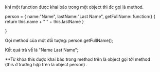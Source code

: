 khi một function được khai báo trong một object thì đc gọi là method.

person = {
    name:"Name",
    lastName:"Last Name",
    getFullName: function() {
        return this.name + " " + this.lastName
    }

}

Gọi method của một đối tượng:
person.getFullName();  

Kết quá trả về là "Name Last Name";

**Từ khóa this được khai báo trong method trên là object gọi tới method (this ở trương hợp trên là object person) .


